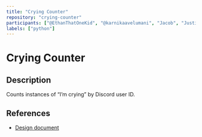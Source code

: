 ```yaml
---
title: "Crying Counter"
repository: "crying-counter"
participants: ["@EthanThatOneKid", "@karnikaavelumani", "Jacob", "Justin", "Vamsi"]
labels: ["python"]
---
```


# Crying Counter

## Description

Counts instances of “I’m crying” by Discord user ID.

## References

- [Design document](https://docs.google.com/document/d/1G3jYfibJuN2NPhCEEtuYVbyL_C04p8puD6ynT8I7Vy8/edit)
